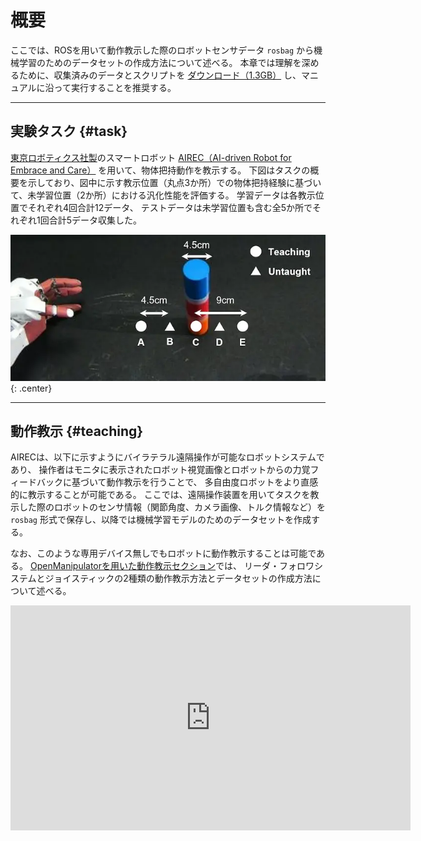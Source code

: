 # 概要

ここでは、ROSを用いて動作教示した際のロボットセンサデータ `rosbag` から機械学習のためのデータセットの作成方法について述べる。
本章では理解を深めるために、収集済みのデータとスクリプトを
 [ダウンロード（1.3GB）](https://dl.dropboxusercontent.com/s/90wkfttf9w0bz0t/rosbag.tar) し、マニュアルに沿って実行することを推奨する。

<!-- ******************************** -->
----
## 実験タスク {#task}
[東京ロボティクス社製](https://robotics.tokyo/ja)のスマートロボット
[AIREC（AI-driven Robot for Embrace and Care）](https://airec-waseda.jp/)
を用いて、物体把持動作を教示する。
下図はタスクの概要を示しており、図中に示す教示位置（丸点3か所）での物体把持経験に基づいて、未学習位置（2か所）における汎化性能を評価する。
学習データは各教示位置でそれぞれ4回合計12データ、
テストデータは未学習位置も含む全5か所でそれぞれ1回合計5データ収集した。

![AIRECを用いた物体把持タスクの概要](img/teaching.webp){: .center}


<!-- ******************************** -->
----
## 動作教示 {#teaching}
AIRECは、以下に示すようにバイラテラル遠隔操作が可能なロボットシステムであり、
操作者はモニタに表示されたロボット視覚画像とロボットからの力覚フィードバックに基づいて動作教示を行うことで、
多自由度ロボットをより直感的に教示することが可能である。
ここでは、遠隔操作装置を用いてタスクを教示した際のロボットのセンサ情報（関節角度、カメラ画像、トルク情報など）を
`rosbag` 形式で保存し、以降では機械学習モデルのためのデータセットを作成する。

なお、このような専用デバイス無しでもロボットに動作教示することは可能である。
[OpenManipulatorを用いた動作教示セクション](./robot/overview)では、
リーダ・フォロワシステムとジョイスティックの2種類の動作教示方法とデータセットの作成方法について述べる。


<html lang="ja">
<head>
  <link rel="stylesheet" href="index.css">
</head>
<body>
  <div class="wrap">
    <iframe class="youtube" width="640" height="360" src="https://www.youtube.com/embed/ivksUcWIK4g" title="Bilateral teleoperation of a humanoid robot Dry-AIREC" frameborder="0" allow="accelerometer; autoplay; clipboard-write; encrypted-media; gyroscope; picture-in-picture" allowfullscreen></iframe>
  </div>
</body>
</html>

